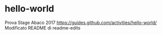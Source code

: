 # hello-world
Prova Stage Abaco 2017
https://guides.github.com/activities/hello-world/
Modificato README di readme-edits
